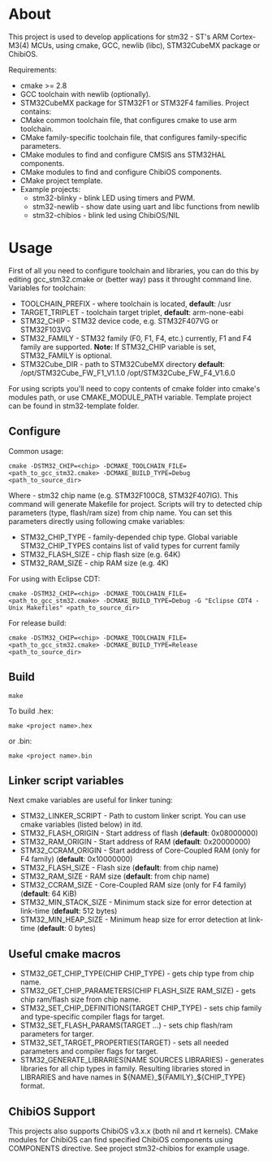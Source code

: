 # About
This project is used to develop applications for stm32 - ST's ARM Cortex-M3(4) MCUs, using cmake, GCC, newlib (libc), STM32CubeMX package or ChibiOS.

Requirements:
* cmake >= 2.8
* GCC toolchain with newlib (optionally).
* STM32CubeMX package for STM32F1 or STM32F4 families.
Project contains:
* CMake common toolchain file, that configures cmake to use arm toolchain.
* CMake family-specific toolchain file, that configures family-specific parameters.
* CMake modules to find and configure CMSIS ans STM32HAL components.
* CMake modules to find and configure ChibiOS components.
* CMake project template.
* Example projects:
  * stm32-blinky - blink LED using timers and PWM.
  * stm32-newlib - show date using uart and libc functions from newlib
  * stm32-chibios - blink led using ChibiOS/NIL

# Usage
First of all you need to configure toolchain and libraries, you can do this by editing gcc_stm32.cmake or (better way) pass it throught command line.
Variables for toolchain:
* TOOLCHAIN_PREFIX - where toolchain is located, **default**: /usr
* TARGET_TRIPLET - toolchain target triplet, **default**: arm-none-eabi
* STM32_CHIP - STM32 device code, e.g. STM32F407VG or STM32F103VG
* STM32_FAMILY - STM32 family (F0, F1, F4, etc.) currently, F1 and F4 family are supported. **Note:** If STM32_CHIP variable is set, STM32_FAMILY is optional.
* STM32Cube_DIR - path to STM32CubeMX directory **default**: /opt/STM32Cube_FW_F1_V1.1.0 /opt/STM32Cube_FW_F4_V1.6.0

For using scripts you'll need to copy contents of cmake folder into cmake's modules path, or use CMAKE_MODULE_PATH variable. 
Template project can be found in stm32-template folder.

## Configure
Common usage:

 ```cmake -DSTM32_CHIP=<chip> -DCMAKE_TOOLCHAIN_FILE=<path_to_gcc_stm32.cmake> -DCMAKE_BUILD_TYPE=Debug <path_to_source_dir>```

Where <chip> - stm32 chip name (e.g. STM32F100C8, STM32F407IG). 
This command will generate Makefile for project.
Scripts will try to detected chip parameters (type, flash/ram size) from chip name. 
You can set this parameters directly using following cmake variables:
* STM32_CHIP_TYPE - family-depended chip type. Global variable STM32_CHIP_TYPES contains list of valid types for current family
* STM32_FLASH_SIZE - chip flash size (e.g. 64K)
* STM32_RAM_SIZE - chip RAM size (e.g. 4K)

For using with Eclipse CDT:

 ```cmake -DSTM32_CHIP=<chip> -DCMAKE_TOOLCHAIN_FILE=<path_to_gcc_stm32.cmake> -DCMAKE_BUILD_TYPE=Debug -G "Eclipse CDT4 - Unix Makefiles" <path_to_source_dir>```

For release build:

 ```cmake -DSTM32_CHIP=<chip> -DCMAKE_TOOLCHAIN_FILE=<path_to_gcc_stm32.cmake> -DCMAKE_BUILD_TYPE=Release <path_to_source_dir>```

## Build

 ```make```
 
To build .hex:

 ```make <project name>.hex```
 
or .bin:

 ```make <project name>.bin```

## Linker script variables
Next cmake variables are useful for linker tuning:
* STM32_LINKER_SCRIPT - Path to custom linker script. You can use cmake variables (listed below) in itd.
* STM32_FLASH_ORIGIN - Start address of flash (**default**: 0x08000000)
* STM32_RAM_ORIGIN - Start address of RAM (**default**: 0x20000000)
* STM32_CCRAM_ORIGIN - Start address of Core-Coupled RAM (only for F4 family) (**default**: 0x10000000)
* STM32_FLASH_SIZE - Flash size (**default**: from chip name)
* STM32_RAM_SIZE - RAM size (**default**: from chip name)
* STM32_CCRAM_SIZE - Core-Coupled RAM size (only for F4 family) (**default**: 64 KiB)
* STM32_MIN_STACK_SIZE - Minimum stack size for error detection at link-time (**default**: 512 bytes)
* STM32_MIN_HEAP_SIZE - Minimum heap size for error detection at link-time (**default**: 0 bytes)

## Useful cmake macros
* STM32_GET_CHIP_TYPE(CHIP CHIP_TYPE) - gets chip type from chip name.
* STM32_GET_CHIP_PARAMETERS(CHIP FLASH_SIZE RAM_SIZE) - gets chip ram/flash size from chip name.
* STM32_SET_CHIP_DEFINITIONS(TARGET CHIP_TYPE) - sets chip family and type-specific compiler flags for target.
* STM32_SET_FLASH_PARAMS(TARGET ...) - sets chip flash/ram parameters for targer.
* STM32_SET_TARGET_PROPERTIES(TARGET) - sets all needed parameters and compiler flags for target. 
* STM32_GENERATE_LIBRARIES(NAME SOURCES LIBRARIES) - generates libraries for all chip types in family. Resulting libraries stored in LIBRARIES and have names in ${NAME}_${FAMILY}_${CHIP_TYPE} format.

## ChibiOS Support
This projects also supports ChibiOS v3.x.x (both nil and rt kernels). 
CMake modules for ChibiOS can find specified ChibiOS components using COMPONENTS directive. 
See project stm32-chibios for example usage. 